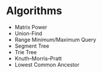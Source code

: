 # Algorithms
- Matrix Power
- Union-Find
- Range Minimum/Maximum Query
- Segment Tree
- Trie Tree
- Knuth–Morris–Pratt
- Lowest Common Ancestor



